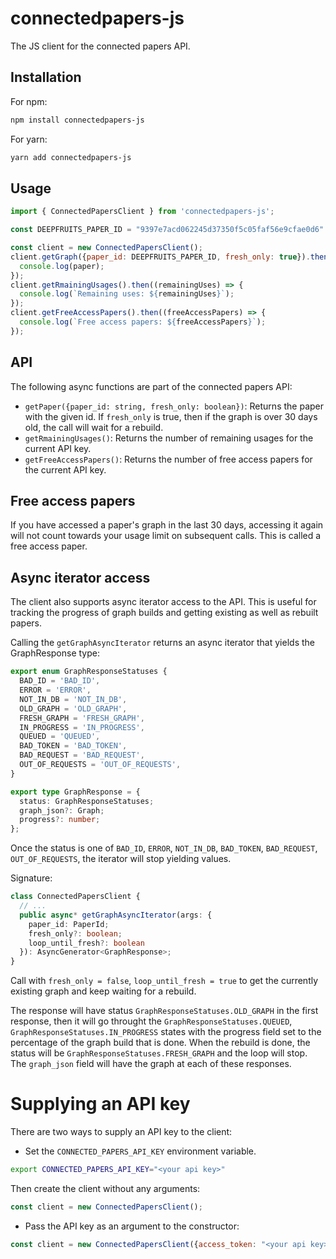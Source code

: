 # connectedpapers-js
The JS client for the connected papers API.

## Installation
For npm:
```bash
npm install connectedpapers-js
```
For yarn:
```bash
yarn add connectedpapers-js
```

## Usage
```js
import { ConnectedPapersClient } from 'connectedpapers-js';

const DEEPFRUITS_PAPER_ID = "9397e7acd062245d37350f5c05faf56e9cfae0d6"

const client = new ConnectedPapersClient();
client.getGraph({paper_id: DEEPFRUITS_PAPER_ID, fresh_only: true}).then((paper) => {
  console.log(paper);
});
client.getRmainingUsages().then((remainingUses) => {
  console.log(`Remaining uses: ${remainingUses}`);
});
client.getFreeAccessPapers().then((freeAccessPapers) => {
  console.log(`Free access papers: ${freeAccessPapers}`);
});
```

## API
The following async functions are part of the connected papers API:
* `getPaper({paper_id: string, fresh_only: boolean})`: Returns the paper with the given id. If `fresh_only` is true, then if the graph is over 30 days old, the call will wait for a rebuild.
* `getRmainingUsages()`: Returns the number of remaining usages for the current API key.
* `getFreeAccessPapers()`: Returns the number of free access papers for the current API key.

## Free access papers
If you have accessed a paper's graph in the last 30 days, 
accessing it again will not count towards your usage limit
on subsequent calls. This is called a free access paper.

## Async iterator access
The client also supports async iterator access to the API. This is useful for
tracking the progress of graph builds and getting existing as well as rebuilt papers.

Calling the `getGraphAsyncIterator` returns an async iterator that yields
the GraphResponse type:
```ts
export enum GraphResponseStatuses {
  BAD_ID = 'BAD_ID',
  ERROR = 'ERROR',
  NOT_IN_DB = 'NOT_IN_DB',
  OLD_GRAPH = 'OLD_GRAPH',
  FRESH_GRAPH = 'FRESH_GRAPH',
  IN_PROGRESS = 'IN_PROGRESS',
  QUEUED = 'QUEUED',
  BAD_TOKEN = 'BAD_TOKEN',
  BAD_REQUEST = 'BAD_REQUEST',
  OUT_OF_REQUESTS = 'OUT_OF_REQUESTS',
}

export type GraphResponse = {
  status: GraphResponseStatuses;
  graph_json?: Graph;
  progress?: number;
};
```
Once the status is one of `BAD_ID`, `ERROR`, `NOT_IN_DB`, `BAD_TOKEN`, `BAD_REQUEST`, `OUT_OF_REQUESTS`,
the iterator will stop yielding values.

Signature:
```ts
class ConnectedPapersClient {
  // ...
  public async* getGraphAsyncIterator(args: {
    paper_id: PaperId;
    fresh_only?: boolean;
    loop_until_fresh?: boolean
  }): AsyncGenerator<GraphResponse>;
}
```
Call with `fresh_only = false`, `loop_until_fresh = true`
to get the currently existing graph and keep waiting for a rebuild.

The response will have status `GraphResponseStatuses.OLD_GRAPH` in the first response, then
it will go throught the `GraphResponseStatuses.QUEUED`, `GraphResponseStatuses.IN_PROGRESS` states
with the progress field set to the percentage of the graph build that is done. When
the rebuild is done, the status will be `GraphResponseStatuses.FRESH_GRAPH` and the loop
will stop. The `graph_json` field will have the graph at each of these responses.

# Supplying an API key
There are two ways to supply an API key to the client:
* Set the `CONNECTED_PAPERS_API_KEY` environment variable.
```bash
export CONNECTED_PAPERS_API_KEY="<your api key>"
```
Then create the client without any arguments:
```js
const client = new ConnectedPapersClient();
```
* Pass the API key as an argument to the constructor:
```js
const client = new ConnectedPapersClient({access_token: "<your api key>"});
```
